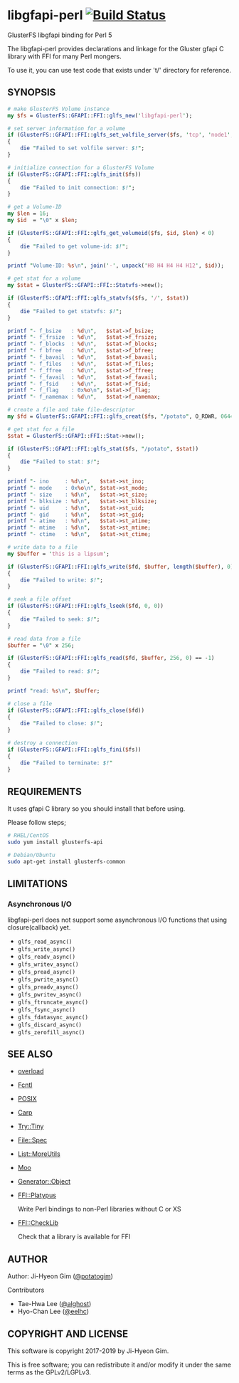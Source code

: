 # libgfapi-perl [![Build Status](https://travis-ci.org/gluster/libgfapi-perl.svg?branch=master)](https://travis-ci.org/gluster/libgfapi-perl)

GlusterFS libgfapi binding for Perl 5

The libgfapi-perl provides declarations and linkage for the Gluster gfapi C library with FFI for many Perl mongers.

To use it, you can use test code that exists under 't/' directory for reference.

## SYNOPSIS

```perl
# make GlusterFS Volume instance
my $fs = GlusterFS::GFAPI::FFI::glfs_new('libgfapi-perl');

# set server information for a volume
if (GlusterFS::GFAPI::FFI::glfs_set_volfile_server($fs, 'tcp', 'node1', 24007))
{
    die "Failed to set volfile server: $!";
}

# initialize connection for a GlusterFS Volume
if (GlusterFS::GFAPI::FFI::glfs_init($fs))
{
    die "Failed to init connection: $!";
}

# get a Volume-ID
my $len = 16;
my $id  = "\0" x $len;

if (GlusterFS::GFAPI::FFI::glfs_get_volumeid($fs, $id, $len) < 0)
{
    die "Failed to get volume-id: $!";
}

printf "Volume-ID: %s\n", join('-', unpack('H8 H4 H4 H4 H12', $id));

# get stat for a volume
my $stat = GlusterFS::GFAPI::FFI::Statvfs->new();

if (GlusterFS::GFAPI::FFI::glfs_statvfs($fs, '/', $stat))
{
    die "Failed to get statvfs: $!";
}

printf "- f_bsize   : %d\n",   $stat->f_bsize;
printf "- f_frsize  : %d\n",   $stat->f_frsize;
printf "- f_blocks  : %d\n",   $stat->f_blocks;
printf "- f bfree   : %d\n",   $stat->f_bfree;
printf "- f_bavail  : %d\n",   $stat->f_bavail;
printf "- f_files   : %d\n",   $stat->f_files;
printf "- f_ffree   : %d\n",   $stat->f_ffree;
printf "- f_favail  : %d\n",   $stat->f_favail;
printf "- f_fsid    : %d\n",   $stat->f_fsid;
printf "- f_flag    : 0x%o\n", $stat->f_flag;
printf "- f_namemax : %d\n",   $stat->f_namemax;

# create a file and take file-descriptor
my $fd = GlusterFS::GFAPI::FFI::glfs_creat($fs, "/potato", O_RDWR, 0644);

# get stat for a file
$stat = GlusterFS::GFAPI::FFI::Stat->new();

if (GlusterFS::GFAPI::FFI::glfs_stat($fs, "/potato", $stat))
{
    die "Failed to stat: $!";
}

printf "- ino     : %d\n",   $stat->st_ino;
printf "- mode    : 0x%o\n", $stat->st_mode;
printf "- size    : %d\n",   $stat->st_size;
printf "- blksize : %d\n",   $stat->st_blksize;
printf "- uid     : %d\n",   $stat->st_uid;
printf "- gid     : %d\n",   $stat->st_gid;
printf "- atime   : %d\n",   $stat->st_atime;
printf "- mtime   : %d\n",   $stat->st_mtime;
printf "- ctime   : %d\n",   $stat->st_ctime;

# write data to a file
my $buffer = 'this is a lipsum';

if (GlusterFS::GFAPI::FFI::glfs_write($fd, $buffer, length($buffer), 0) == -1)
{
    die "Failed to write: $!";
}

# seek a file offset
if (GlusterFS::GFAPI::FFI::glfs_lseek($fd, 0, 0))
{
    die "Failed to seek: $!";
}

# read data from a file
$buffer = "\0" x 256;

if (GlusterFS::GFAPI::FFI::glfs_read($fd, $buffer, 256, 0) == -1)
{
    die "Failed to read: $!";
}

printf "read: %s\n", $buffer;

# close a file
if (GlusterFS::GFAPI::FFI::glfs_close($fd))
{
    die "Failed to close: $!";
}

# destroy a connection
if (GlusterFS::GFAPI::FFI::glfs_fini($fs))
{
    die "Failed to terminate: $!"
}
```

## REQUIREMENTS

It uses gfapi C library so you should install that before using.

Please follow steps;

```sh
# RHEL/CentOS
sudo yum install glusterfs-api

# Debian/Ubuntu
sudo apt-get install glusterfs-common
```

## LIMITATIONS

### Asynchronous I/O

libgfapi-perl does not support some asynchronous I/O functions that using closure(callback) yet.

* ```glfs_read_async()```
* ```glfs_write_async()```
* ```glfs_readv_async()```
* ```glfs_writev_async()```
* ```glfs_pread_async()```
* ```glfs_pwrite_async()```
* ```glfs_preadv_async()```
* ```glfs_pwritev_async()```
* ```glfs_ftruncate_async()```
* ```glfs_fsync_async()```
* ```glfs_fdatasync_async()```
* ```glfs_discard_async()```
* ```glfs_zerofill_async()```

## SEE ALSO

- [overload](https://metacpan.org/pod/overload)



- [Fcntl](https://metacpan.org/pod/Fcntl)



- [POSIX](https://metacpan.org/pod/POSIX)



- [Carp](https://metacpan.org/pod/Carp)



- [Try::Tiny](https://metacpan.org/pod/Try::Tiny)



- [File::Spec](https://metacpan.org/pod/File::Spec)



- [List::MoreUtils](https://metacpan.org/pod/List::MoreUtils)



- [Moo](https://metacpan.org/pod/Moo)



- [Generator::Object](https://metacpan.org/pod/Generator::Object)



- [FFI::Platypus](https://metacpan.org/pod/FFI:Platypus)

    Write Perl bindings to non-Perl libraries without C or XS

- [FFI::CheckLib](https://metacpan.org/pod/FFI::CheckLib)

    Check that a library is available for FFI

## AUTHOR

Author: Ji-Hyeon Gim ([@potatogim](https://github.com/potatogim))

Contributors

- Tae-Hwa Lee ([@alghost](https://github.com/alghost))
- Hyo-Chan Lee ([@eelhc](https://github.com/eelhc))

## COPYRIGHT AND LICENSE

This software is copyright 2017-2019 by Ji-Hyeon Gim.

This is free software; you can redistribute it and/or modify it under the same terms as the GPLv2/LGPLv3.

